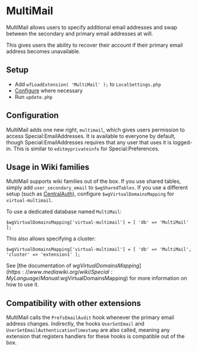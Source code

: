 # MultiMail
MultiMail allows users to specify additional email addresses and swap between the secondary and primary email addresses at will.

This gives users the ability to recover their account if their primary email address becomes unavailable.

## Setup
- Add `wfLoadExtension( 'MultiMail' );` to `LocalSettings.php`
- [Configure](#Configuration) where necessary
- Run `update.php`

## Configuration
MultiMail adds one new right, `multimail`, which gives users permission to access Special:EmailAddresses. It is available to everyone by default, though Special:EmailAddresses requires that any user that uses it is logged-in. This is similar to `editmyprivateinfo` for Special:Preferences.

## Usage in Wiki families
MultiMail supports wiki families out of the box. If you use shared tables, simply add `user_secondary_email` to `$wgSharedTables`. If you use a different setup (such as [CentralAuth](https://www.mediawiki.org/wiki/Extension:CentralAuth)), configure `$wgVirtualDomainsMapping` for `virtual-multimail`.

To use a dedicated database named `MultiMail`:
```
$wgVirtualDomainsMapping['virtual-multimail'] = [ 'db' => 'MultiMail' ];
```
This also allows specifying a cluster:
```
$wgVirtualDomainsMapping['virtual-multimail'] = [ 'db' => 'MultiMail', 'cluster' => 'extension1' ];
```

See [the documentation of $wgVirtualDomainsMapping](https://www.mediawiki.org/wiki/Special:MyLanguage/Manual:$wgVirtualDomainsMapping) for more information on how to use it.

## Compatibility with other extensions
MultiMail calls the `PrefsEmailAudit` hook whenever the primary email address changes. Indirectly, the hooks `UserSetEmail` and `UserSetEmailAuthenticationTimestamp` are also called, meaning any extension that registers handlers for these hooks is compatible out of the box.
